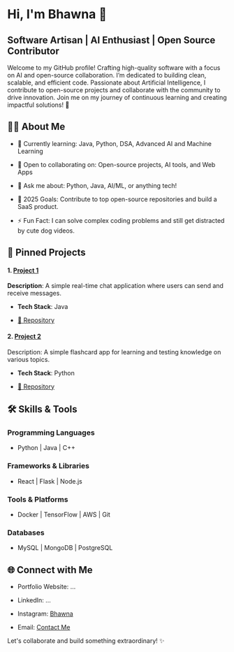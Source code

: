 # Hi, I'm Bhawna 👋

## Software Artisan | AI Enthusiast | Open Source Contributor

Welcome to my GitHub profile! Crafting high-quality software with a focus on AI and open-source collaboration. I’m dedicated to building clean, scalable, and efficient code. Passionate about Artificial Intelligence, I contribute to open-source projects and collaborate with the community to drive innovation. Join me on my journey of continuous learning and creating impactful solutions! 🚀

## 👩‍💻 About Me

- 🌱 Currently learning: Java, Python, DSA, Advanced AI and Machine Learning

- 👯 Open to collaborating on: Open-source projects, AI tools, and Web Apps

- 💬 Ask me about: Python, Java, AI/ML, or anything tech!

- 🎯 2025 Goals: Contribute to top open-source repositories and build a SaaS product.

- ⚡ Fun Fact: I can solve complex coding problems and still get distracted by cute dog videos.

## 📌 Pinned Projects

#### 1. [Project 1](https://github.com/bhawnanoti/repository-name)

  <b>Description</b>: A simple real-time chat application where users can send and receive messages.

  - <b>Tech Stack</b>: Java


  - [📖 Repository](https://github.com/bhawnanoti/repository-name)

#### 2. [Project 2](https://github.com/bhawnanoti/repository-name)

  Description: A simple flashcard app for learning and testing knowledge on various topics.

  - <b>Tech Stack</b>: Python

  - [📖 Repository](https://github.com/bhawnanoti/repository-name)

## 🛠️ Skills & Tools

### Programming Languages

- Python | Java | C++

### Frameworks & Libraries

- React | Flask | Node.js

### Tools & Platforms

- Docker | TensorFlow | AWS | Git 

### Databases

- MySQL | MongoDB | PostgreSQL

## 🌐 Connect with Me

- Portfolio Website: ...

- LinkedIn: ...

- Instagram: [Bhawna](https://www.instagram.com/bhawnanoti?utm_source=ig_web_button_share_sheet&igsh=ZDNlZDc0MzIxNw==)

- Email: [Contact Me](mailto:bhawnanoti@gmail.com)

Let's collaborate and build something extraordinary! ✨
